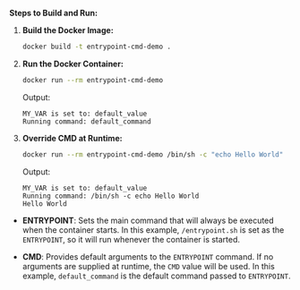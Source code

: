 
**Steps to Build and Run:**

1. **Build the Docker Image:**
   ```bash
   docker build -t entrypoint-cmd-demo .
   ```

2. **Run the Docker Container:**
   ```bash
   docker run --rm entrypoint-cmd-demo
   ```
   Output:
   ```
   MY_VAR is set to: default_value
   Running command: default_command
   ```

3. **Override CMD at Runtime:**
   ```bash
   docker run --rm entrypoint-cmd-demo /bin/sh -c "echo Hello World"
   ```
   Output:
   ```
   MY_VAR is set to: default_value
   Running command: /bin/sh -c echo Hello World
   Hello World
   ```


- **ENTRYPOINT**: Sets the main command that will always be executed when the container starts. In this example, `/entrypoint.sh` is set as the `ENTRYPOINT`, so it will run whenever the container is started.

- **CMD**: Provides default arguments to the `ENTRYPOINT` command. If no arguments are supplied at runtime, the `CMD` value will be used. In this example, `default_command` is the default command passed to `ENTRYPOINT`.

